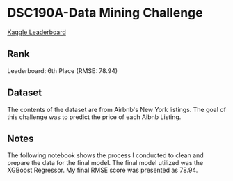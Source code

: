 # DSC190A-Data Mining Challenge
[Kaggle Leaderboard](https://www.kaggle.com/c/ucsd-spring20-dsc190-intro-to-data-mining/leaderboard)

## Rank
Leaderboard: 6th Place (RMSE: 78.94)

## Dataset
The contents of the dataset are from Airbnb's New York listings.  The goal of this challenge was to predict the price of each Aibnb Listing.

## Notes
The following notebook shows the process I conducted to clean and prepare the data for the final model.  The final model utilized was the XGBoost Regressor.  My final RMSE score was presented as 78.94.

